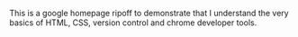 This is a google homepage ripoff to demonstrate that I understand the very basics of HTML, CSS, version control and chrome developer tools.
